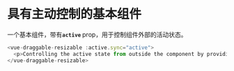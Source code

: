 # 具有主动控制的基本组件

一个基本组件，带有<b>`active` </b> prop，用于控制组件外部的活动状态。

~~~js
<vue-draggable-resizable :active.sync="active">
  <p>Controlling the active state from outside the component by providing the <b>:active</b> prop.</p>
</vue-draggable-resizable>
~~~

